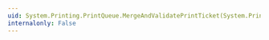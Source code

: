 ```yaml
---
uid: System.Printing.PrintQueue.MergeAndValidatePrintTicket(System.Printing.PrintTicket,System.Printing.PrintTicket,System.Printing.PrintTicketScope)
internalonly: False
---
```

